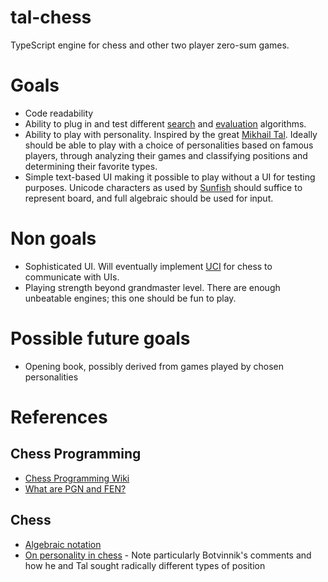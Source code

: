 # tal-chess

TypeScript engine for chess and other two player zero-sum games.

# Goals

- Code readability
- Ability to plug in and test different [search](https://www.chessprogramming.org/Search) and [evaluation](https://www.chessprogramming.org/Evaluation) algorithms.
- Ability to play with personality. Inspired by the great [Mikhail Tal](https://en.wikipedia.org/wiki/Mikhail_Tal). Ideally should be able to play with a choice of personalities based on famous players, through analyzing their games and classifying positions and determining their favorite types.
- Simple text-based UI making it possible to play without a UI for testing purposes. Unicode characters as used by [Sunfish](https://github.com/thomasahle/sunfish) should suffice to represent board, and full algebraic should be used for input.

# Non goals

- Sophisticated UI. Will eventually implement [UCI](https://en.wikipedia.org/wiki/Universal_Chess_Interface) for chess to communicate with UIs.
- Playing strength beyond grandmaster level. There are enough unbeatable engines; this one should be fun to play.

# Possible future goals

- Opening book, possibly derived from games played by chosen personalities

# References

## Chess Programming

- [Chess Programming Wiki](https://www.chessprogramming.org/Main_Page)
- [What are PGN and FEN?](https://support.chess.com/article/658-what-are-pgn-fen)

## Chess

- [Algebraic notation](https://en.wikipedia.org/wiki/Algebraic_notation_(chess))
- [On personality in chess](https://www.chessgames.com/perl/chesscollection?cid=1005503) - Note particularly Botvinnik's comments and how he and Tal sought radically different types of position
